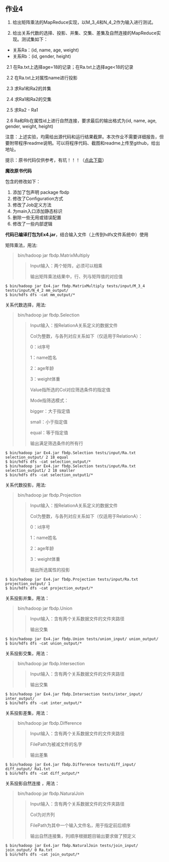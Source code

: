 ## 作业4



1. 给出矩阵乘法的MapReduce实现，以M_3_4和N_4_2作为输入进行测试。

2. 给出关系代数的选择、投影、并集、交集、差集及自然连接的MapReduce实现。测试集如下：

- 关系Ra：(id, name, age, weight)
- 关系Rb：(id, gender, height)

​	2.1 在Ra.txt上选择age=18的记录；在Ra.txt上选择age<18的记录

​	2.2 在Ra.txt上对属性name进行投影

​	2.3 求Ra1和Ra2的并集

​	2.4 求Ra1和Ra2的交集

​	2.5 求Ra2 - Ra1

​	2.6 Ra和Rb在属性id上进行自然连接，要求最后的输出格式为(id, name, age, gender, weight, height)

注意：上述实验，均需给出源代码和运行结果截屏。本次作业不需要详细报告，但要附带程序readme说明。可以将程序代码、截图和readme上传至github，给出地址。

提示：原书代码仅供参考，有坑！！！（[点此下载](http://pasa-bigdata.nju.edu.cn/booksourcecode/booksourcecode.zip)）

**魔改原书代码**

包含的修改如下：

1. 添加了包声明 package fbdp
2. 修改了Configuration方式
3. 修改了Job定义方法
4. 为main入口添加静态标识
5. 删除一些无用或错误配置
6. 修改了一些内部逻辑

**代码已编译打包为Ex4.jar**，结合输入文件（上传到hdfs文件系统中）使用

矩阵乘法，用法:

> bin/hadoop jar <PathToJar> fbdp.MatrixMultiply <InputPathToM1> <InputPathToM2> <OutputPath>
>
> > Input输入：两个矩阵，必须可以相乘
> >
> > 输出矩阵乘法结果中，行、列与矩阵值的对应值

```shell
$ bin/hadoop jar Ex4.jar fbdp.MatrixMultiply tests/input/M_3_4 tests/input/N_4_2 mm_output/
$ bin/hdfs dfs -cat mm_output/*
```



关系代数选择，用法:

> bin/hadoop jar <PathToJar> fbdp.Selection <InputPath> <OutputPath> <Col> <Value> <Mode>
>
> > Input输入：按RelationA关系定义的数据文件
> >
> > Col为整数，与各列对应关系如下（仅适用于RelationA）：
> >
> > 0：id序号
> >
> > 1：name姓名
> >
> > 2：age年龄
> >
> > 3：weight体重
> >
> > Value指所选的Col对应筛选条件的指定值
> >
> > Mode指筛选模式：
> >
> > bigger：大于指定值
> >
> > small：小于指定值
> >
> > equal：等于指定值
> >
> > 输出满足筛选条件的所有行

```shell
$ bin/hadoop jar Ex4.jar fbdp.Selection tests/input/Ra.txt selection_output/ 2 18 equal
$ bin/hdfs dfs -cat selection_output/*
$ bin/hadoop jar Ex4.jar fbdp.Selection tests/input/Ra.txt selection_output1/ 2 18 smaller
$ bin/hdfs dfs -cat selection_output1/*
```

关系代数投影，用法:

> bin/hadoop jar <PathToJar> fbdp.Projection <InputPath> <OutputPath> <Col>
>
> > Input输入：按RelationA关系定义的数据文件
> >
> > Col为整数，与各列对应关系如下（仅适用于RelationA）：
> >
> > 0：id序号
> >
> > 1：name姓名
> >
> > 2：age年龄
> >
> > 3：weight体重
> >
> > 输出所选属性的投影

```shell
$ bin/hadoop jar Ex4.jar fbdp.Projection tests/input/Ra.txt projection_output/ 1
$ bin/hdfs dfs -cat projection_output/*
```

关系投影并集，用法：

> bin/hadoop jar <PathToJar> fbdp.Union <InputPath> <OutputPath>
>
> > Input输入：含有两个关系数据文件的文件夹路径
> >
> > 输出交集

```shell
$ bin/hadoop jar Ex4.jar fbdp.Union tests/union_input/ union_output/
$ bin/hdfs dfs -cat union_output/*
```

关系投影交集，用法：

> bin/hadoop jar <PathToJar> fbdp.Intersection <InputPath> <OutputPath>
>
> > Input输入：含有两个关系数据文件的文件夹路径
> >
> > 输出交集

```shell
$ bin/hadoop jar Ex4.jar fbdp.Intersection tests/inter_input/ inter_output/
$ bin/hdfs dfs -cat inter_output/*
```

关系投影差集，用法：

> bin/hadoop jar <PathToJar> fbdp.Difference <InputPath> <OutputPath> <FilePath>
>
> > Input输入：含有两个关系数据文件的文件夹路径
> >
> > FilePath为被减文件的名字
> >
> > 输出差集

```shell
$ bin/hadoop jar Ex4.jar fbdp.Difference tests/diff_input/ diff_output/ Ra1.txt
$ bin/hdfs dfs -cat diff_output/*
```

关系投影自然连接 ，用法：

> bin/hadoop jar <PathToJar> fbdp.NaturalJoin <InputPath> <OutputPath> <Col> <FilePath>
>
> > Input输入：含有两个关系数据文件的文件夹路径
> >
> > Col为对齐列
> >
> > FilePath为其中一个输入文件名，用于指定前后顺序
> >
> > 输出自然连接集，列顺序根据题目输出要求做了预定义

```shell
$ bin/hadoop jar Ex4.jar fbdp.NaturalJoin tests/join_input/ join_output/ 0 Ra.txt
$ bin/hdfs dfs -cat join_output/*
```

